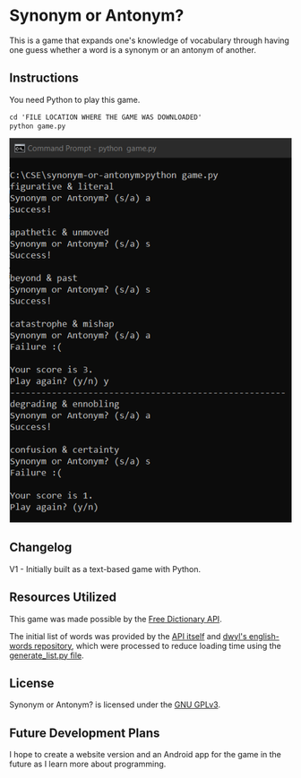 # Synonym or Antonym?

This is a game that expands one's knowledge of vocabulary through having one guess whether a word is a synonym or an antonym of another.

## Instructions

You need Python to play this game.
```console
cd 'FILE LOCATION WHERE THE GAME WAS DOWNLOADED'
python game.py
```
![Example](example.png)

## Changelog

V1 - Initially built as a text-based game with Python.

## Resources Utilized

This game was made possible by the [Free Dictionary API](https://dictionaryapi.dev/).

The initial list of words was provided by the [API itself](https://github.com/meetDeveloper/freeDictionaryAPI/blob/master/meta/wordList/english.txt) and [dwyl's english-words repository](https://github.com/dwyl/english-words/blob/master/words_alpha.txt), which were processed to reduce loading time using the [generate_list.py file](https://github.com/augene/synonym-or-antonym/blob/main/generate_list.py).

## License

Synonym or Antonym? is licensed under the [GNU GPLv3](https://github.com/augene/synonym-or-antonym/blob/main/LICENSE).

## Future Development Plans

I hope to create a website version and an Android app for the game in the future as I learn more about programming.
